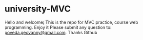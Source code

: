 # university-MVC

Hello and welcome¡ This is the repo for MVC practice, course web programming. Enjoy it
Please submit any question to: poveda.geovanny@gmail.com. Thanks 
Github